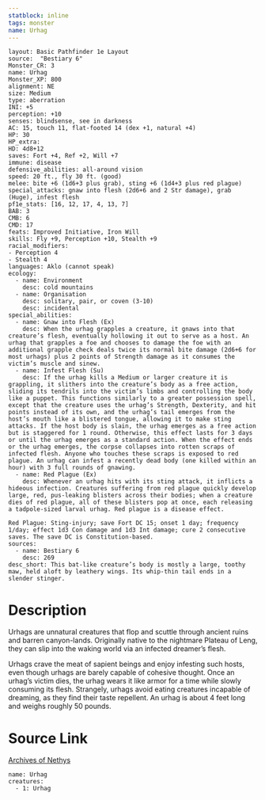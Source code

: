 ```yaml
---
statblock: inline
tags: monster
name: Urhag
---
```

```statblock
layout: Basic Pathfinder 1e Layout
source:  "Bestiary 6"
Monster_CR: 3
name: Urhag
Monster_XP: 800
alignment: NE
size: Medium
type: aberration
INI: +5
perception: +10
senses: blindsense, see in darkness
AC: 15, touch 11, flat-footed 14 (dex +1, natural +4)
HP: 30
HP_extra: 
HD: 4d8+12
saves: Fort +4, Ref +2, Will +7
immune: disease
defensive_abilities: all-around vision
speed: 20 ft., fly 30 ft. (good)
melee: bite +6 (1d6+3 plus grab), sting +6 (1d4+3 plus red plague)
special_attacks: gnaw into flesh (2d6+6 and 2 Str damage), grab (Huge), infest flesh
pf1e_stats: [16, 12, 17, 4, 13, 7]
BAB: 3
CMB: 6
CMD: 17
feats: Improved Initiative, Iron Will
skills: Fly +9, Perception +10, Stealth +9
racial_modifiers:
- Perception 4
- Stealth 4
languages: Aklo (cannot speak)
ecology:
  - name: Environment
    desc: cold mountains
  - name: Organisation
    desc: solitary, pair, or coven (3-10)
    desc: incidental
special_abilities:
  - name: Gnaw into Flesh (Ex)
    desc: When the urhag grapples a creature, it gnaws into that creature’s flesh, eventually hollowing it out to serve as a host. An urhag that grapples a foe and chooses to damage the foe with an additional grapple check deals twice its normal bite damage (2d6+6 for most urhags) plus 2 points of Strength damage as it consumes the victim’s muscle and sinew.
  - name: Infest Flesh (Su)
    desc: If the urhag kills a Medium or larger creature it is grappling, it slithers into the creature’s body as a free action, sliding its tendrils into the victim’s limbs and controlling the body like a puppet. This functions similarly to a greater possession spell, except that the creature uses the urhag’s Strength, Dexterity, and hit points instead of its own, and the urhag’s tail emerges from the host’s mouth like a blistered tongue, allowing it to make sting attacks. If the host body is slain, the urhag emerges as a free action but is staggered for 1 round. Otherwise, this effect lasts for 3 days or until the urhag emerges as a standard action. When the effect ends or the urhag emerges, the corpse collapses into rotten scraps of infected flesh. Anyone who touches these scraps is exposed to red plague. An urhag can infest a recently dead body (one killed within an hour) with 3 full rounds of gnawing.
  - name: Red Plague (Ex)
    desc: Whenever an urhag hits with its sting attack, it inflicts a hideous infection. Creatures suffering from red plague quickly develop large, red, pus-leaking blisters across their bodies; when a creature dies of red plague, all of these blisters pop at once, each releasing a tadpole-sized larval urhag. Red plague is a disease effect. 

Red Plague: Sting-injury; save Fort DC 15; onset 1 day; frequency 1/day; effect 1d3 Con damage and 1d3 Int damage; cure 2 consecutive saves. The save DC is Constitution-based.
sources:
  - name: Bestiary 6
    desc: 269
desc_short: This bat-like creature’s body is mostly a large, toothy maw, held aloft by leathery wings. Its whip-thin tail ends in a slender stinger.
```
# Description
Urhags are unnatural creatures that flop and scuttle through ancient ruins and barren canyon-lands. Originally native to the nightmare Plateau of Leng, they can slip into the waking world via an infected dreamer’s flesh. 

Urhags crave the meat of sapient beings and enjoy infesting such hosts, even though urhags are barely capable of cohesive thought. Once an urhag’s victim dies, the urhag wears it like armor for a time while slowly consuming its flesh. Strangely, urhags avoid eating creatures incapable of dreaming, as they find their taste repellent. An urhag is about 4 feet long and weighs roughly 50 pounds.
# Source Link
[Archives of Nethys](https://aonprd.com/MonsterDisplay.aspx?ItemName=Urhag)
```encounter-table
name: Urhag
creatures:
  - 1: Urhag
```
